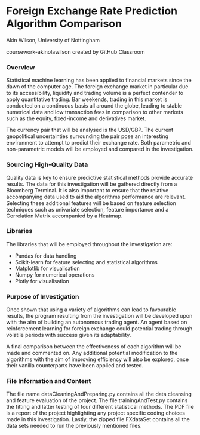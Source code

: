 
# Foreign Exchange Rate Prediction Algorithm Comparison  

Akin Wilson, University of Nottingham 

coursework-akinolawilson created by GitHub Classroom

### Overview 
Statistical machine learning has been applied to financial markets since the dawn of the computer age. The foreign exchange market in particular due to its accessibility, liquidity and trading volume is a perfect contender to apply quantitative trading. Bar weekends, trading in this market is conducted on a continuous basis all around the globe, leading to stable numerical data and low transaction fees in comparison to other markets such as the equity, fixed-income and derivatives market. 

The currency pair that will be analysed is the USD/GBP. The current geopolitical uncertainties surrounding the pair pose an interesting environment to attempt to predict their exchange rate. Both parametric and non-parametric models will be employed and compared in the investigation. 

### Sourcing High-Quality Data
Quality data is key to ensure predictive statistical methods provide accurate results. The data for this investigation will be gathered directly from a Bloomberg Terminal. It is also important to ensure that the relative accompanying data used to aid the algorithms performance are relevant. Selecting these additional features will be based on feature selection techniques such as univariate selection, feature importance and a Correlation Matrix accompanied by a Heatmap. 

### Libraries
The libraries that will be employed throughout the investigation are:
* Pandas for data handling 
* Scikit-learn for feature selecting and statistical algorithms
* Matplotlib for visualisation
* Numpy for numerical operations
* Plotly for visualisation


### Purpose of Investigation 
Once shown that using a variety of algorithms can lead to favourable results, the program resulting from the investigation will be developed upon with the aim of building an autonomous trading agent. An agent based on reinforcement learning for foreign exchange could potential trading through volatile periods with success given its adaptability. 

A final comparison between the effectiveness of each algorithm will be made and commented on. Any additional potential modification to the algorithms with the aim of improving efficiency will also be explored, once their vanilla counterparts have been applied and tested.

### File Information and Content
The file name dataCleaningAndPreparing.py contains all the data cleansing and feature evaluation of the project. The file trainingAndTest.py contains the fitting and latter testing of four different statistical methods. The PDF file is a report of the project highlighting any project specific coding choices made in this investigation. Lastly, the zipped file FXdataSet contains all the data sets needed to run the previously mentioned files. 
